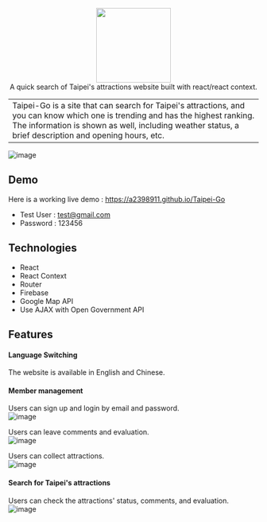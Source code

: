 <p align=center>
<img width="150" src="https://upload.cc/i1/2019/05/20/He3O08.png"/>
  <br/>
A quick search of Taipei's attractions website built with react/react context.<br/>
</p>

<table>
<tr>
<td>
  Taipei-Go is a site that can search for Taipei's attractions, and you can know which one is trending and has the highest ranking.
The information is shown as well, including weather status, a brief description and opening hours, etc.
</td>
</tr>
</table>

![image](https://upload.cc/i1/2019/05/20/0vLKFC.png)

## Demo

Here is a working live demo : https://a2398911.github.io/Taipei-Go
* Test User : test@gmail.com
* Password : 123456

## Technologies

- React
- React Context
- Router
- Firebase
- Google Map API
- Use AJAX with Open Government API

## Features

#### Language Switching
The website is available in English and Chinese.
#### Member management
Users can sign up and login by email and password.<br/>
![image](https://upload.cc/i1/2019/05/20/fU2TN3.png) <br/>

Users can leave comments and evaluation.<br/>
![image](https://upload.cc/i1/2019/05/20/5xfMFS.png) <br/>

Users can collect attractions. <br/>
![image](https://upload.cc/i1/2019/05/20/0FdUJe.png) <br/>

#### Search for Taipei's attractions
Users can check the attractions' status, comments, and evaluation. <br/>
![image](https://upload.cc/i1/2019/05/21/uzbomO.png)
